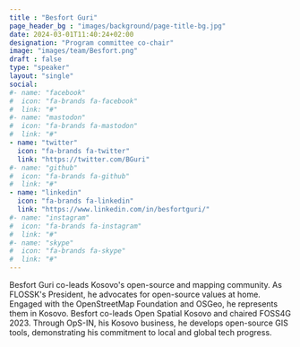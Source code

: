 ```yaml
---
title : "Besfort Guri"
page_header_bg : "images/background/page-title-bg.jpg"
date: 2024-03-01T11:40:24+02:00
designation: "Program committee co-chair"
image: "images/team/Besfort.png"
draft : false
type: "speaker"
layout: "single"
social:
#- name: "facebook"
#  icon: "fa-brands fa-facebook"
#  link: "#"
#- name: "mastodon"
#  icon: "fa-brands fa-mastodon"
#  link: "#"
- name: "twitter"
  icon: "fa-brands fa-twitter"
  link: "https://twitter.com/BGuri"
#- name: "github"
#  icon: "fa-brands fa-github"
#  link: "#"
- name: "linkedin"
  icon: "fa-brands fa-linkedin"
  link: "https://www.linkedin.com/in/besfortguri/"
#- name: "instagram"
#  icon: "fa-brands fa-instagram"
#  link: "#"
#- name: "skype"
#  icon: "fa-brands fa-skype"
#  link: "#"
---
```


Besfort Guri co-leads Kosovo's open-source and mapping community. As FLOSSK's President, he advocates for open-source values at home. Engaged with the OpenStreetMap Foundation and OSGeo, he represents them in Kosovo. Besfort co-leads Open Spatial Kosovo and chaired FOSS4G 2023. Through OpS-IN, his Kosovo business, he develops open-source GIS tools, demonstrating his commitment to local and global tech progress.

